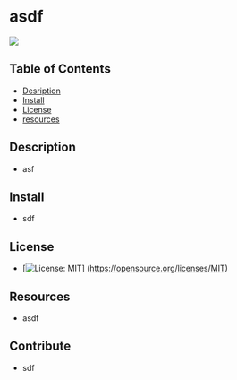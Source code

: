 # asdf
 <a href="https://img.shields.io/badge/License-MIT-brightgreen"><img src="https://img.shields.io/badge/License-MIT-brightgreen"></a>
 

  ## Table of Contents
  * [Desription](#description)
  * [Install](#install)
  * [License](#license)
  * [resources](#resources)
  
  ## Description
   * asf

  ## Install
  * sdf

  ## License
  * [![License: MIT](https://img.shields.io/badge/License-MIT-yellow.svg)] (https://opensource.org/licenses/MIT)

  ## Resources
  * asdf

  ## Contribute
  * sdf
  